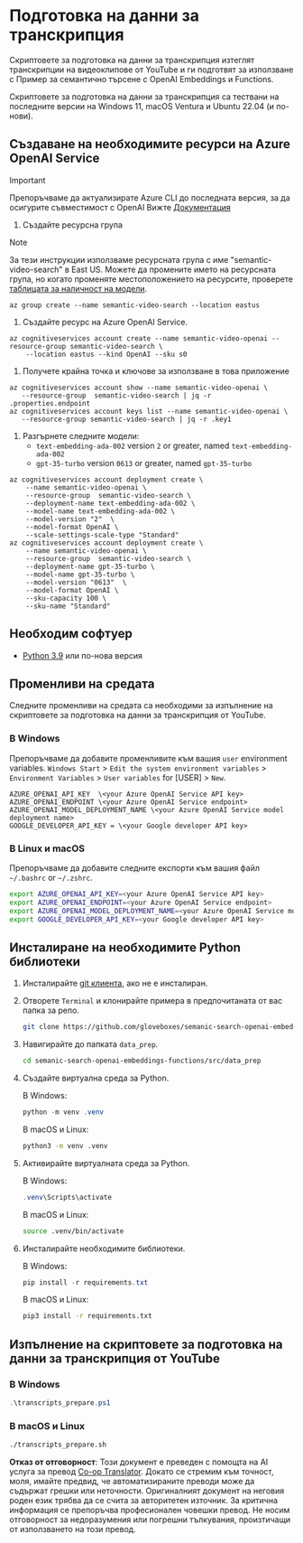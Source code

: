 <!--
CO_OP_TRANSLATOR_METADATA:
{
  "original_hash": "0d69f2d5814a698d3de5d0235940b5ae",
  "translation_date": "2025-05-19T18:55:04+00:00",
  "source_file": "08-building-search-applications/scripts/README.md",
  "language_code": "bg"
}
-->
# Подготовка на данни за транскрипция

Скриптовете за подготовка на данни за транскрипция изтеглят транскрипции на видеоклипове от YouTube и ги подготвят за използване с Пример за семантично търсене с OpenAI Embeddings и Functions.

Скриптовете за подготовка на данни за транскрипция са тествани на последните версии на Windows 11, macOS Ventura и Ubuntu 22.04 (и по-нови).

## Създаване на необходимите ресурси на Azure OpenAI Service

> [!IMPORTANT]
> Препоръчваме да актуализирате Azure CLI до последната версия, за да осигурите съвместимост с OpenAI
> Вижте [Документация](https://learn.microsoft.com/cli/azure/update-azure-cli?WT.mc_id=academic-105485-koreyst)

1. Създайте ресурсна група

> [!NOTE]
> За тези инструкции използваме ресурсната група с име "semantic-video-search" в East US.
> Можете да промените името на ресурсната група, но когато променяте местоположението на ресурсите,
> проверете [таблицата за наличност на модели](https://aka.ms/oai/models?WT.mc_id=academic-105485-koreyst).

```console
az group create --name semantic-video-search --location eastus
```

1. Създайте ресурс на Azure OpenAI Service.

```console
az cognitiveservices account create --name semantic-video-openai --resource-group semantic-video-search \
    --location eastus --kind OpenAI --sku s0
```

1. Получете крайна точка и ключове за използване в това приложение

```console
az cognitiveservices account show --name semantic-video-openai \
   --resource-group  semantic-video-search | jq -r .properties.endpoint
az cognitiveservices account keys list --name semantic-video-openai \
   --resource-group semantic-video-search | jq -r .key1
```

1. Разгърнете следните модели:
   - `text-embedding-ada-002` version `2` or greater, named `text-embedding-ada-002`
   - `gpt-35-turbo` version `0613` or greater, named `gpt-35-turbo`

```console
az cognitiveservices account deployment create \
    --name semantic-video-openai \
    --resource-group  semantic-video-search \
    --deployment-name text-embedding-ada-002 \
    --model-name text-embedding-ada-002 \
    --model-version "2"  \
    --model-format OpenAI \
    --scale-settings-scale-type "Standard"
az cognitiveservices account deployment create \
    --name semantic-video-openai \
    --resource-group  semantic-video-search \
    --deployment-name gpt-35-turbo \
    --model-name gpt-35-turbo \
    --model-version "0613"  \
    --model-format OpenAI \
    --sku-capacity 100 \
    --sku-name "Standard"
```

## Необходим софтуер

- [Python 3.9](https://www.python.org/downloads/?WT.mc_id=academic-105485-koreyst) или по-нова версия

## Променливи на средата

Следните променливи на средата са необходими за изпълнение на скриптовете за подготовка на данни за транскрипция от YouTube.

### В Windows

Препоръчваме да добавите променливите към вашия `user` environment variables.
`Windows Start` > `Edit the system environment variables` > `Environment Variables` > `User variables` for [USER] > `New`.

```text
AZURE_OPENAI_API_KEY  \<your Azure OpenAI Service API key>
AZURE_OPENAI_ENDPOINT \<your Azure OpenAI Service endpoint>
AZURE_OPENAI_MODEL_DEPLOYMENT_NAME \<your Azure OpenAI Service model deployment name>
GOOGLE_DEVELOPER_API_KEY = \<your Google developer API key>
```

### В Linux и macOS

Препоръчваме да добавите следните експорти към вашия файл `~/.bashrc` or `~/.zshrc`.

```bash
export AZURE_OPENAI_API_KEY=<your Azure OpenAI Service API key>
export AZURE_OPENAI_ENDPOINT=<your Azure OpenAI Service endpoint>
export AZURE_OPENAI_MODEL_DEPLOYMENT_NAME=<your Azure OpenAI Service model deployment name>
export GOOGLE_DEVELOPER_API_KEY=<your Google developer API key>
```

## Инсталиране на необходимите Python библиотеки

1. Инсталирайте [git клиента](https://git-scm.com/downloads?WT.mc_id=academic-105485-koreyst), ако не е инсталиран.
1. Отворете `Terminal` и клонирайте примера в предпочитаната от вас папка за репо.

    ```bash
    git clone https://github.com/gloveboxes/semanic-search-openai-embeddings-functions.git
    ```

1. Навигирайте до папката `data_prep`.

   ```bash
   cd semanic-search-openai-embeddings-functions/src/data_prep
   ```

1. Създайте виртуална среда за Python.

    В Windows:

    ```powershell
    python -m venv .venv
    ```

    В macOS и Linux:

    ```bash
    python3 -m venv .venv
    ```

1. Активирайте виртуалната среда за Python.

   В Windows:

   ```powershell
   .venv\Scripts\activate
   ```

   В macOS и Linux:

   ```bash
   source .venv/bin/activate
   ```

1. Инсталирайте необходимите библиотеки.

   В Windows:

   ```powershell
   pip install -r requirements.txt
   ```

   В macOS и Linux:

   ```bash
   pip3 install -r requirements.txt
   ```

## Изпълнение на скриптовете за подготовка на данни за транскрипция от YouTube

### В Windows

```powershell
.\transcripts_prepare.ps1
```

### В macOS и Linux

```bash
./transcripts_prepare.sh
```

**Отказ от отговорност**: 
Този документ е преведен с помощта на AI услуга за превод [Co-op Translator](https://github.com/Azure/co-op-translator). Докато се стремим към точност, моля, имайте предвид, че автоматизираните преводи може да съдържат грешки или неточности. Оригиналният документ на неговия роден език трябва да се счита за авторитетен източник. За критична информация се препоръчва професионален човешки превод. Не носим отговорност за недоразумения или погрешни тълкувания, произтичащи от използването на този превод.